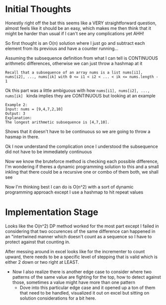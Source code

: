 # Initial Thoughts

Honestly right off the bat this seems like a VERY straightforward question, almost feels like it should be an easy, which makes me then think that it might be harder than usual if I can't see any complications yet AHH!

So first thought is an O(n) solution where I just go and subtract each element from its previous and have a counter running...

Assuming the subsequence definition from what I can tell is CONTINUOUS arithmetic differences, otherwise we can just throw a hashmap at it



``Recall that a subsequence of an array nums is a list nums[i1], nums[i2], ..., nums[ik] with 0 <= i1 < i2 < ... < ik <= nums.length - 1``



Ok this part was a little ambiguous with how ``nums[i1], nums[i2], ..., nums[ik] `` kinda implies they are CONTINUOUS but looking at an example 

``` 
Example 2:
Input: nums = [9,4,7,2,10]
Output: 3
Explanation: 
The longest arithmetic subsequence is [4,7,10].
```

Shows that it doesn't have to be continuous so we are going to throw a hasmap in there.



Ok I now understand the complication once I understood the subsequence did not have to be immediately continuous


Now we know the bruteforce method is checking each possible difference, I'm wondering if theres a dynamic programming solution to this and a small inkling that there could be a recursive one or combo of them both, we shall see

Now I'm thinking best I can do is O(n^2) with a sort of dynamic programming approach except I use a hashmap to hit repeat values

# Implementation Stage

Looks like the O(n^2) DP method worked for the most part except I failed in considering that two occurences of the same difference can happened in an "intertwined manner which doesn't count as a sequence so I have to protect against that counting in.


After messing around in excel looks like for the incrementer to count upward, there needs to be a specific level of stepping that is valid which is either 2 down or two right at LEAST. 
- Now I also realize there is another edge case to consider where two patterns of the same value are fighting for the top, how to detect against those, sometimes a value might have more than one pattern
    - Dove into this particular edge case and it opened up a ton of them that need to be handled, visualized it out on excel but sitting on solution considerations for a bit here.